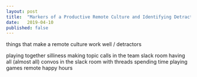 ```yaml
---
layout: post
title:  "Markers of a Productive Remote Culture and Identifying Detractors"
date:   2019-04-10
published: false
---
```



things that make a remote culture work well / detractors

playing together
silliness
making topic calls in the team slack room
having all (almost all) convos in the slack room with threads
spending time playing games
remote happy hours
